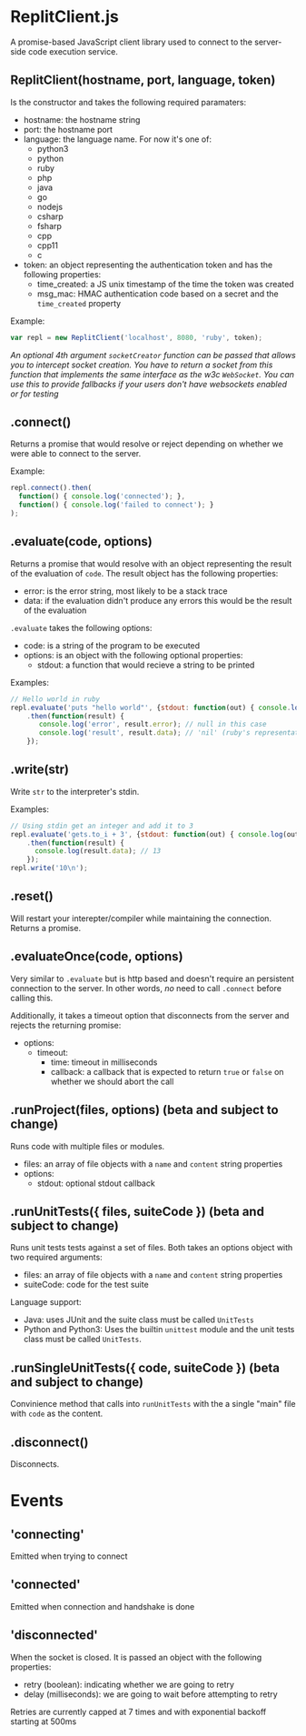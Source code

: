 # ReplitClient.js

A promise-based JavaScript client library used to connect to the server-side code execution service.

## ReplitClient(hostname, port, language, token)

Is the constructor and takes the following required paramaters:

* hostname: the hostname string
* port: the hostname port
* language: the language name. For now it's one of:
  * python3
  * python
  * ruby
  * php
  * java
  * go
  * nodejs
  * csharp
  * fsharp
  * cpp
  * cpp11
  * c
* token: an object representing the authentication token and has the following properties:
  * time_created: a JS unix timestamp of the time the token was created
  * msg_mac: HMAC authentication code based on a secret and the `time_created` property

Example:

```js
var repl = new ReplitClient('localhost', 8080, 'ruby', token);
```

_An optional 4th argument `socketCreator` function can be passed that allows you to intercept socket creation. You have to return a socket from this function that implements the same interface as the w3c `WebSocket`. You can use this to provide fallbacks if your users don't have websockets enabled or for testing_

## .connect()

Returns a promise that would resolve or reject depending on whether we were able to connect to the server.

Example:

```js
repl.connect().then(
  function() { console.log('connected'); },
  function() { console.log('failed to connect'); }
);
```

## .evaluate(code, options)

Returns a promise that would resolve with an object representing the result of the evaluation of `code`. The result object has the following properties:

* error: is the error string, most likely to be a stack trace
* data: if the evaluation didn't produce any errors this would be the result of the evaluation

`.evaluate` takes the following options:
* code: is a string of the program to be executed
* options: is an object with the following optional properties:
  * stdout: a function that would recieve a string to be printed

Examples:

```js
// Hello world in ruby
repl.evaluate('puts "hello world"', {stdout: function(out) { console.log(out); }})
    .then(function(result) {
       console.log('error', result.error); // null in this case
       console.log('result', result.data); // 'nil' (ruby's representation for null)
    });
```

## .write(str)

Write `str` to the interpreter's stdin.

Examples:

```js
// Using stdin get an integer and add it to 3
repl.evaluate('gets.to_i + 3', {stdout: function(out) { console.log(out); }})
    .then(function(result) {
      console.log(result.data); // 13
    });
repl.write('10\n');
```

## .reset() 

Will restart your interepter/compiler while maintaining the connection. Returns a promise.

## .evaluateOnce(code, options)

Very similar to `.evaluate` but is http based and doesn't require an persistent connection to the server. In other words, *no* need to call `.connect` before calling this. 

Additionally, it takes a timeout option that disconnects from the server and rejects the returning promise:
* options:
  * timeout:
    * time: timeout in milliseconds
    * callback: a callback that is expected to return `true` or `false` on whether we should abort the call

## .runProject(files, options) (beta and subject to change)

Runs code with multiple files or modules.

* files: an array of file objects with a `name` and `content` string properties
* options:
  * stdout: optional stdout callback

## .runUnitTests({ files, suiteCode }) (beta and subject to change)

Runs unit tests tests against a set of files. Both takes an options object with two required arguments:

* files: an array of file objects with a `name` and `content` string properties
* suiteCode: code for the test suite

Language support:
- Java: uses JUnit and the suite class must be called `UnitTests`
- Python and Python3: Uses the builtin `unittest` module and the unit tests class must be called `UnitTests`.

## .runSingleUnitTests({ code, suiteCode }) (beta and subject to change)

Convinience method that calls into `runUnitTests` with the a single "main" file with `code` as the content.

## .disconnect()

Disconnects.

# Events

## 'connecting'

Emitted when trying to connect

## 'connected'

Emitted when connection and handshake is done

## 'disconnected'

When the socket is closed. It is passed an object with the following properties:

* retry (boolean): indicating whether we are going to retry
* delay (milliseconds): we are going to wait before attempting to retry

Retries are currently capped at 7 times and with exponential backoff starting at 500ms

